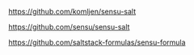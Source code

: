 
https://github.com/komljen/sensu-salt

https://github.com/sensu/sensu-salt 


https://github.com/saltstack-formulas/sensu-formula
